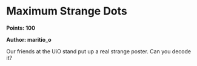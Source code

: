 # Maximum Strange Dots
**Points: 100**

**Author: maritio_o**

Our friends at the UiO stand put up a real strange poster. Can you decode it?

